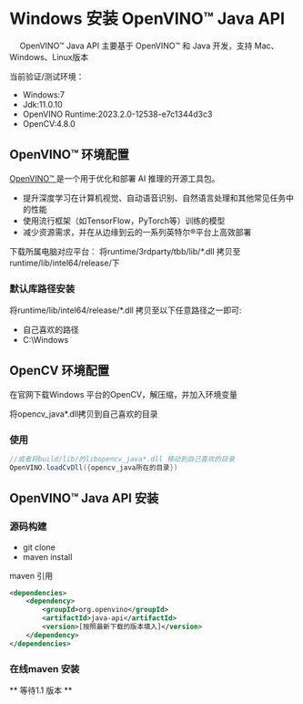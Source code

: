 # Windows 安装 OpenVINO™ Java API

&emsp;    OpenVINO™ Java API 主要基于 OpenVINO™ 和 Java 开发，支持 Mac、Windows、Linux版本

当前验证/测试环境：
- Windows:7
- Jdk:11.0.10
- OpenVINO Runtime:2023.2.0-12538-e7c1344d3c3
- OpenCV:4.8.0

## OpenVINO™ 环境配置
[OpenVINO™ ](www.openvino.ai)是一个用于优化和部署 AI 推理的开源工具包。

- 提升深度学习在计算机视觉、自动语音识别、自然语言处理和其他常见任务中的性能
- 使用流行框架（如TensorFlow，PyTorch等）训练的模型
- 减少资源需求，并在从边缘到云的一系列英特尔®平台上高效部署

下载所属电脑对应平台：
将runtime/3rdparty/tbb/lib/*.dll 拷贝至 runtime/lib/intel64/release/下
### 默认库路径安装
将runtime/lib/intel64/release/*.dll 拷贝至以下任意路径之一即可:
- 自己喜欢的路径
- C:\\Windows

## OpenCV 环境配置
在官网下载Windows 平台的OpenCV，解压缩，并加入环境变量

将opencv_java*.dll拷贝到自己喜欢的目录

### 使用

```java
//或者将build/lib/的libopencv_java*.dll 移动到自己喜欢的目录
OpenVINO.loadCvDll({opencv_java所在的目录})
```

## OpenVINO™ Java API 安装

### 源码构建
- git clone
- maven install

maven 引用
```xml
<dependencies>
    <dependency>
        <groupId>org.openvino</groupId>
        <artifactId>java-api</artifactId>
        <version>[按照最新下载的版本填入]</version>
    </dependency>
</dependencies>
```

### 在线maven 安装
** 等待1.1 版本 **  
